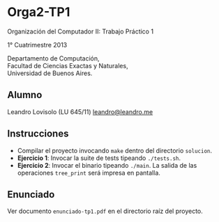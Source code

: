 Orga2-TP1
=========

Organización del Computador II: Trabajo Práctico 1

1° Cuatrimestre 2013

Departamento de Computación,  
Facultad de Ciencias Exactas y Naturales,  
Universidad de Buenos Aires.

Alumno
------

Leandro Lovisolo (LU 645/11) [leandro@leandro.me](leandro@leandro.me)

Instrucciones
-------------

- Compilar el proyecto invocando `make` dentro del directorio `solucion`.
- **Ejercicio 1**: Invocar la suite de tests tipeando `./tests.sh`.
- **Ejercicio 2**: Invocar el binario tipeando `./main`. La salida de las operaciones
  `tree_print` será impresa en pantalla.

Enunciado
---------

Ver documento `enunciado-tp1.pdf` en el directorio raíz del proyecto.
